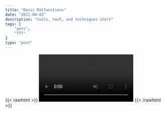 ```yaml
---
title: "Basic Malfunctions"
date: "2022-04-02"
description: "tools, tech, and techniques short"
tags: [
    "guns",
    "TTT"
]
type: "post"
---
```

{{< rawhtml >}}
    <video width="auto" height="auto" controls>
        <source src="https://clips.dev00ps.com/guns/Malfunctions.mp4" type="video/mp4"> 
    </video>
{{< /rawhtml >}}